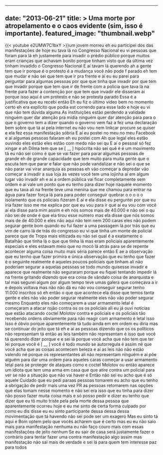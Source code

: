 
---
date: "2013-06-21"
title: > 
    Uma morte por atropelamento e o caos evidente (sim, isso é importante).
featured_image: "thumbnail.webp"
---
{{< youtube e2UMW7C1bxY >}}um jovem morreu
eh eu participei dos das manifestações
de hoje eu tava lá no Congresso Nacional
eu vi pessoas que foram para lá eh
justamente para invadir o prédio público
porque muitos eram crianças que achavam
bonito porque tinham visto que da última
vez tinham invadido o Congresso Nacional
E aí tavam lá querendo ah a gente tem
que ir porque é o protesto é a mudança
você não pode f parado
eh tem que mudar e não sei que tem que
ir pra frente e aí eu eu parei para
perguntar para algumas pessoas por que
que tinha que invadir por que tem que
invadir porque que tem que ir de frente
com a polícia que tava lá na frente para
fazer a contenção por que tem que
invadir ele disseram ai porque isso aqui
é um protesto e não se protesta parado
Essa é a justificativa que eu recebi
então
Eh eu fiz o último vídeo bem no momento
certo eh era
explícito que podia est correndo para
esse lado e hoje eu vi que não tem
dúvida
alguma As instituições estão perdendo a
validade ninguém quer dar atenção pra
mídia ninguém quer dar atenção para para
o que o governo tem a dizer quando o
governo vem faz a fez uma declaração bem
sobre que tá aí pela internet eu não vou
nem
linkcar procure se quiser
e ela fez essa manifestação sóbria E aí
eu postei no meu no meu Facebook e aí
algumas pessoas falaram eh eu postei com
Ah que legal eles estão ouvindo eles
estão eles estão com medo não sei qu E
aí o pessoal só fez xingar e ah Dilma
tem que se [ __ ] hipócrita não sei quê é
é um movimento tá eu não sei como é que
se vai fazer para parar algumas pessoas
de grande
eh de grande capacidade que tem muito
para muita gente que o escuta tem que
parar e falar que não pode vandalizar e
não sei o que se não parar vai virar
anarquia as pessoas
eh vão começar a depredar vão começar a
invadir a sua loja às vezes você tem uma
lojinha aí em algum lugar vão invadir eh
e aí a ordem pública vai ficar
completamente sem ordem
e aí vale um ponto que eu tenho para
dizer hoje naquele momento que eu tava
ali na frente teve uma menina que me
chamou para entrar na água para fazer
força lá para para poder conseguir
quebrar o o
o o o isolamento que os policiais
fizeram E aí e ela disse eu perguntei
por que eu iria fazer isso me me explica
por que eu vou para ir que aí eu vou com
você aí ela disse para mim assim e
eh nós somos mais de 40.000 e não sei o
qu não sei de onde é que ela tirou esse
número mas ela disse que nós somos mais
de de 40.000 e eles não aqui não tem nem
200 caras eles não podem segurar gente
bom quando eu fui fazer a uma passagem
lá por trás que eu vim de carro lá de
trás do congresso eu vi que tinha um
monte de policial parece que de Tropa
mais elitizada eu não sei qual é a
exatamente o Batalhão que tinha lá o que
que tinha lá mas eram policiais
aparentemente especiais e eles estavam
meio que no mocó lá atrás para se de
repente acontecer alguma coisa muito
mais séria parece então
E ae a observação que eu tenho que fazer
primira e única observação que eu tenho
que fazer é o seguinte realmente é
aqueles poucos policiais que tinham ali
não poderiam segurar a aquelas pessoas
se todo mundo quisesse invadir e aparece
que realmente não seguraram porque eu
fiquei tentando impedir lá na frente
gritando dizendo que era coisa de
vândalo coisa de anarquista e tal mas
segurei algum por algum tempo teve umas
galera que começava a ir e depois
voltava mas não não dá eu não vou
conseguir segurar tenho 11.000 inscritos
só
eh então o que que acontece ela disse
que temos tanta gente e eles não vão
poder segurar realmente eles não vão
poder segurar mesmo Enquanto eles não
começarem a usar armamento letal é
começaram a atacar rojão contra os
os os policiais ali eu já ouvi notícias
que estão atacando coctel Molotov contra
e policiais e os policiais tão recebendo
ordens obviamente para não reagir com
armamento é letal isso Isso é óbvio
porque aparentemente tá tudo ainda em em
ordem eu diria mas se continuar do jeito
que tá
eh e aí as pessoas dizendo que os os
políticos não representam tá então as
leis também não representam é isso que
você tá querendo dizer porque e e sei lá
porque você acha que não tem que ter lei
porque você é [ __ ] você é todo mundo se
autorregula é assim né que você acha que
as coisas acontecem beleza e aí as leis
não não estão valendo né
porque os representantes ali não
representam ninguém e aí põe alguém para
dar uma ordem para aqueles caras começar
a usar armamento letal para se proteger
de ataques como e coctel
Molotov ou então aparece um idiota que
tem uma arma em casa que que atire
contra um policial para ver se não a
situação que não vai haver e
Então não sei eu acho que é só aquele
Cuidado que eu pedi paraas pessoas
tomarem eu acho que eu tenho a obrigação
de pedir
mais uma vez PR as pessoas retomarem nas
opções que elas tomam nesse momento e
não sei era isso que eu tinha para dizer
não posso fazer muita coisa mais e só
posso pedir
e dizer eu tenho que dizer que eu tô
muito triste pela pela morte dessa
pessoa que aparentemente ocorreu hoje e
eu me sinto de certa forma culpado por
como eu dis disse eu eu sinto
participante dessa dessa dessa
movimentação que tá
havendo não sei pode ser um exagero Mas
eu sinto tá aqui
e
Bom optem pelo que vocês acharem que é
certo mas eu eu não saio mais para
manifestação nenhuma eu não faço couro
mais com essas
manifestações de jeito nenhum Se eu sair
de casa será justamente fazer o
contrário para tentar fazer uma contra
manifestação algo assim mas
manifestação não sai mais de verdade e
sei lá para quem tem interesse paz para
todos